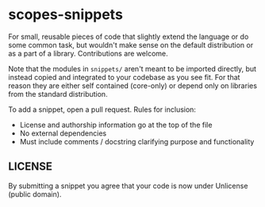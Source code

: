# scopes-snippets

For small, reusable pieces of code that slightly extend the language or do some common task, but wouldn't make sense on the default distribution or as a part of a library. Contributions are welcome.

Note that the modules in `snippets/` aren't meant to be imported directly, but instead copied and integrated to your codebase as you see fit. For that reason they are either self contained (core-only) or depend only on libraries from the standard distribution.

To add a snippet, open a pull request. Rules for inclusion:
- License and authorship information go at the top of the file
- No external dependencies
- Must include comments / docstring clarifying purpose and functionality

## LICENSE
By submitting a snippet you agree that your code is now under Unlicense (public domain).


